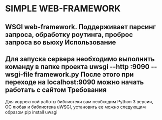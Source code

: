 SIMPLE WEB-FRAMEWORK
====================
WSGI web-framework. Поддерживает парсинг запроса, обработку роутинга, проброс запроса во вьюху
Использование
---------------------------
Для запуска сервера необходимо выполнить команду в папке проекта
    uwsgi --http :9090 --wsgi-file framework.py
После этого при переходе на localhost:9090 можно начать работать с сайтом
Требования
-----------------
Для корректной работы библиотеки вам необходим Python 3 версии, ОС любая и библиотека uWSGI,
установить ее можно следующим образом
    pip install uwsgi
